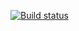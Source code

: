 [![Build status](https://ci.appveyor.com/api/projects/status/oe3uatwhtewg6ee6?svg=true)](https://ci.appveyor.com/project/BelyakovArkadiy/cicustom)

